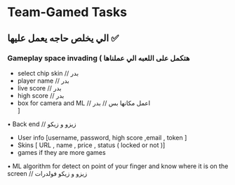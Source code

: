 # Team-Gamed Tasks
## الي يخلص حاجه يعمل عليها ✅
### Gameplay space invading ( هتكمل على اللعبه الي عملناها
- select chip skin  // بدر
- player name  // بدر
- live score  // بدر
- high score  // بدر
- box for camera and ML // اعمل مكانها بس  //  بدر  
 ]

• Back end // زيزو و زيكو
- User info [username,  password, high score ,email , token ] 
- Skins [ URL , name , price , status ( locked or not )]
- games if they are more games 

• ML algorithm for detect on point of your finger and know where it is on the screen // زيزو و زيكو فولدرات
